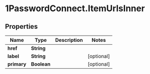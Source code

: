 # 1PasswordConnect.ItemUrlsInner

## Properties

Name | Type | Description | Notes
------------ | ------------- | ------------- | -------------
**href** | **String** |  | 
**label** | **String** |  | [optional] 
**primary** | **Boolean** |  | [optional] 



